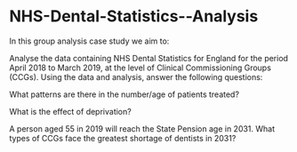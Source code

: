 # NHS-Dental-Statistics--Analysis

In this group analysis case study we aim to:

Analyse the data containing NHS Dental Statistics for England for the period April 2018 to March 2019, at the level of Clinical Commissioning Groups (CCGs). Using the data and analysis, answer the following questions:

What patterns are there in the number/age of patients treated? 

What is the effect of deprivation?

A person aged 55 in 2019 will reach the State Pension age in 2031. What types of CCGs face the greatest shortage of dentists in 2031?
